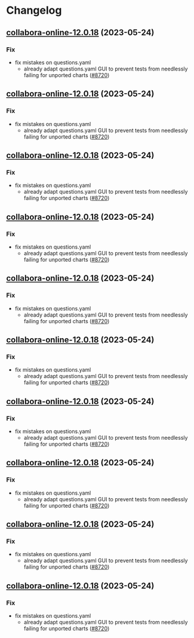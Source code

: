 # Changelog



## [collabora-online-12.0.18](https://github.com/truecharts/charts/compare/collabora-online-15.0.0...collabora-online-12.0.18) (2023-05-24)

### Fix

- fix mistakes on questions.yaml
  - already adapt questions.yaml GUI to prevent tests from needlessly failing for unported charts ([#8720](https://github.com/truecharts/charts/issues/8720))
  
  


## [collabora-online-12.0.18](https://github.com/truecharts/charts/compare/collabora-online-15.0.0...collabora-online-12.0.18) (2023-05-24)

### Fix

- fix mistakes on questions.yaml
  - already adapt questions.yaml GUI to prevent tests from needlessly failing for unported charts ([#8720](https://github.com/truecharts/charts/issues/8720))
  
  


## [collabora-online-12.0.18](https://github.com/truecharts/charts/compare/collabora-online-15.0.0...collabora-online-12.0.18) (2023-05-24)

### Fix

- fix mistakes on questions.yaml
  - already adapt questions.yaml GUI to prevent tests from needlessly failing for unported charts ([#8720](https://github.com/truecharts/charts/issues/8720))
  
  


## [collabora-online-12.0.18](https://github.com/truecharts/charts/compare/collabora-online-15.0.0...collabora-online-12.0.18) (2023-05-24)

### Fix

- fix mistakes on questions.yaml
  - already adapt questions.yaml GUI to prevent tests from needlessly failing for unported charts ([#8720](https://github.com/truecharts/charts/issues/8720))
  
  


## [collabora-online-12.0.18](https://github.com/truecharts/charts/compare/collabora-online-15.0.0...collabora-online-12.0.18) (2023-05-24)

### Fix

- fix mistakes on questions.yaml
  - already adapt questions.yaml GUI to prevent tests from needlessly failing for unported charts ([#8720](https://github.com/truecharts/charts/issues/8720))
  
  


## [collabora-online-12.0.18](https://github.com/truecharts/charts/compare/collabora-online-15.0.0...collabora-online-12.0.18) (2023-05-24)

### Fix

- fix mistakes on questions.yaml
  - already adapt questions.yaml GUI to prevent tests from needlessly failing for unported charts ([#8720](https://github.com/truecharts/charts/issues/8720))
  
  


## [collabora-online-12.0.18](https://github.com/truecharts/charts/compare/collabora-online-15.0.0...collabora-online-12.0.18) (2023-05-24)

### Fix

- fix mistakes on questions.yaml
  - already adapt questions.yaml GUI to prevent tests from needlessly failing for unported charts ([#8720](https://github.com/truecharts/charts/issues/8720))
  
  


## [collabora-online-12.0.18](https://github.com/truecharts/charts/compare/collabora-online-15.0.0...collabora-online-12.0.18) (2023-05-24)

### Fix

- fix mistakes on questions.yaml
  - already adapt questions.yaml GUI to prevent tests from needlessly failing for unported charts ([#8720](https://github.com/truecharts/charts/issues/8720))
  
  


## [collabora-online-12.0.18](https://github.com/truecharts/charts/compare/collabora-online-15.0.0...collabora-online-12.0.18) (2023-05-24)

### Fix

- fix mistakes on questions.yaml
  - already adapt questions.yaml GUI to prevent tests from needlessly failing for unported charts ([#8720](https://github.com/truecharts/charts/issues/8720))
  
  


## [collabora-online-12.0.18](https://github.com/truecharts/charts/compare/collabora-online-15.0.0...collabora-online-12.0.18) (2023-05-24)

### Fix

- fix mistakes on questions.yaml
  - already adapt questions.yaml GUI to prevent tests from needlessly failing for unported charts ([#8720](https://github.com/truecharts/charts/issues/8720))
  
  